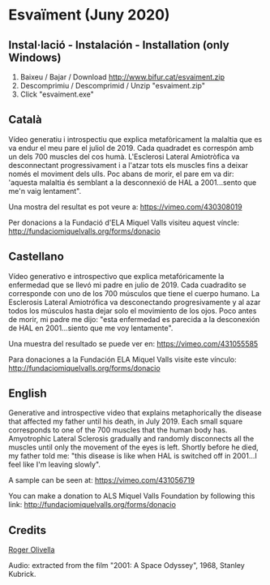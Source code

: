 # Esvaïment (Juny 2020)

## Instal·lació - Instalación - Installation (only Windows) 

1) Baixeu / Bajar / Download http://www.bifur.cat/esvaiment.zip
2) Descomprimiu / Descomprimid / Unzip "esvaiment.zip"
3) Click "esvaiment.exe"

## Català

Vídeo generatiu i introspectiu que explica metafòricament la malaltia que es va endur el meu pare el juliol de 2019. Cada quadradet es correspón amb un dels 700 muscles del cos humà. L'Esclerosi Lateral Amiotròfica va desconnectant progressivament i a l'atzar tots els muscles fins a deixar només el moviment dels ulls. Poc abans de morir, el pare em va dir: 'aquesta malaltia és semblant a la desconnexió de HAL a 2001...sento que me'n vaig lentament".

Una mostra del resultat es pot veure a: https://vimeo.com/430308019

Per donacions a la Fundació d'ELA Miquel Valls visiteu aquest víncle: http://fundaciomiquelvalls.org/forms/donacio

## Castellano 

Vídeo generativo e introspectivo que explica metafóricamente la enfermedad que se llevó mi padre en julio de 2019. Cada cuadradito se corresponde con uno de los 700 músculos que tiene el cuerpo humano. La Esclerosis Lateral Amiotrófica va desconectando progresivamente y al azar todos los músculos hasta dejar solo el movimiento de los ojos. Poco antes de morir, mi padre me dijo: "esta enfermedad es parecida a la desconexión de HAL en 2001...siento que me voy lentamente".

Una muestra del resultado se puede ver en: https://vimeo.com/431055585

Para donaciones a la Fundación ELA Miquel Valls visite este vínculo: http://fundaciomiquelvalls.org/forms/donacio

## English

Generative and introspective video that explains metaphorically the disease that affected my father until his death, in July 2019. Each small square corresponds to one of the 700 muscles that the human body has. Amyotrophic Lateral Sclerosis gradually and randomly disconnects all the muscles until only the movement of the eyes is left. Shortly before he died, my father told me: "this disease is like when HAL is switched off in 2001...I feel like I'm leaving slowly". 

A sample can be seen at: https://vimeo.com/431056719

You can make a donation to ALS Miquel Valls Foundation by following this link: http://fundaciomiquelvalls.org/forms/donacio

## Credits

[Roger Olivella](http://bifur.cat)

Audio: extracted from the film "2001: A Space Odyssey", 1968, Stanley Kubrick.
